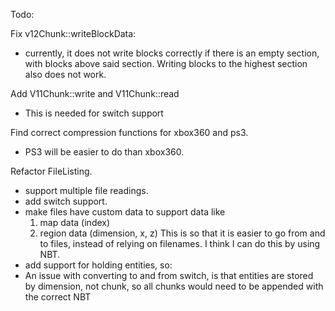 Todo:

Fix v12Chunk::writeBlockData:
- currently, it does not write blocks correctly 
if there is an empty section, with blocks above
said section. Writing blocks to the highest section
also does not work.

Add V11Chunk::write and V11Chunk::read
- This is needed for switch support

Find correct compression functions for xbox360 and ps3.
- PS3 will be easier to do than xbox360.

Refactor FileListing.
- support multiple file readings.
- add switch support.
- make files have custom data to support data like
  1. map data (index)
  2. region data (dimension, x, z)
This is so that it is easier to go from and to files,
instead of relying on filenames.
I think I can do this by using NBT.
- add support for holding entities, so:
- An issue with converting to and from switch, is that entities
are stored by dimension, not chunk, so all chunks would need to
be appended with the correct NBT

